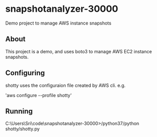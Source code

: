 # snapshotanalyzer-30000
Demo project to manage AWS instance snapshots

## About

This project is a demo, and uses boto3 to manage AWS EC2 instance snapshots.

## Configuring

shotty uses the configuraion file created by AWS cli. e.g.

'aws configure --profile shotty'

## Running

C:\Users\Sri\code\snapshotanalyzer-30000>/python37/python shotty/shotty.py
